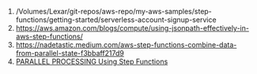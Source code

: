 
1. /Volumes/Lexar/git-repos/aws-repo/my-aws-samples/step-functions/getting-started/serverless-account-signup-service
1. https://aws.amazon.com/blogs/compute/using-jsonpath-effectively-in-aws-step-functions/
1. https://nadetastic.medium.com/aws-step-functions-combine-data-from-parallel-state-f3bbaff217d9
1. [PARALLEL PROCESSING Using Step Functions](https://www.image-processing.serverlessworkshops.io/03_implementation/50_parallel-processing.html)